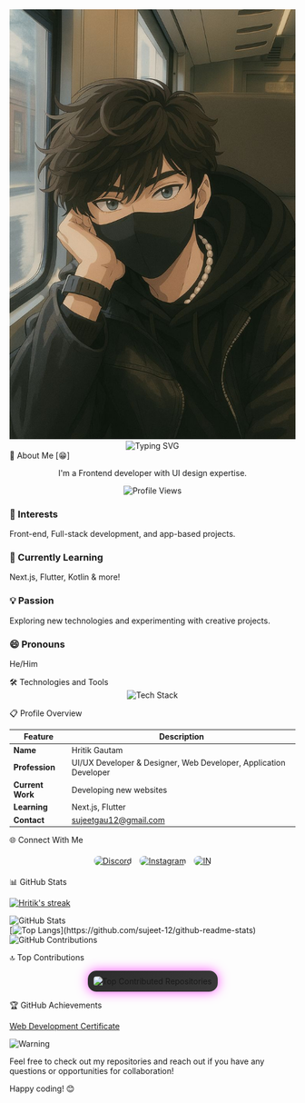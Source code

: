 <div align="center">
  <img src="HSG12.jpg"/>  <img src="https://readme-typing-svg.demolab.com?font=Fira+Code&pause=1000&color=blue&width=435&lines=Hello%2C+%F0%9F%91%8B+I'M+HRITIK+GAUTAM.;A+UI%2FUX+Devloper+%26+Designer.;A+Web+dev+%2F+Application+devloper.;A+Game+devloper." alt="Typing SVG"/>
</div>🌟 About Me [😁]

<p align="center">I'm a Frontend developer with UI design expertise.</p><p align="center">
  <img src="https://komarev.com/ghpvc/?username=sujeet-12&style=flat-square&color=blue" alt="Profile Views" />
</p><div align="left">  <h3>👀 Interests</h3>
  <p>Front-end, Full-stack development, and app-based projects.</p>  <h3>🌱 Currently Learning</h3>
  <p>Next.js, Flutter, Kotlin &  more!</p>  <h3>💡 Passion</h3>
  <p>Exploring new technologies and experimenting with creative projects.</p>  <h3>😄 Pronouns</h3>
  <p>He/Him</p></div>🛠️ Technologies and Tools

<div align="center">
  <img src="https://skillicons.dev/icons?i=html,css,js,react,dart,firebase,github,tailwind,jquery,py,figma,vscode&theme=dark&perline=6" alt="Tech Stack" />
</div>

📋 Profile Overview

| Feature        | Description                                                                 |
|---------------|-----------------------------------------------------------------------------|
| **Name**      | Hritik Gautam                                                                |
| **Profession** | UI/UX Developer & Designer, Web Developer, Application Developer |
| **Current Work** | Developing new websites                                                     |
| **Learning**  | Next.js, Flutter                                                               |
| **Contact**   | <a href="mailto:sujeetgau12@gmail.com">sujeetgau12@gmail.com</a> |

🌐 Connect With Me
<div align="center">
    <a href="https://discord.gg/dMmRKA3S"><img src="https://img.shields.io/badge/Discord-5865F2?style=for-the-badge&logo=discord&logoColor=white" alt="Discord" style="margin: 5px; border-radius: 8px;"/></a>
    <a href="tohttps://instagram.com/hritik_12gautam"><img src="https://img.shields.io/badge/Instagram-E4405F?style=for-the-badge&logo=instagram&logoColor=white" alt="Instagram" style="margin: 5px; border-radius: 8px;"/></a>
    <a href="https://www.linkedin.com/in/hritik-gautam-4bb2781b6"><img src="https://img.shields.io/badge/linkedin-0077B5?style=for-the-badge&logo=Linkedin &logoColor=white" alt="IN" style="margin: 5px; border-radius: 8px;"/></a>
</div>


📊 GitHub Stats

<a href="https://github.com/sujeet-12/github-readme-streak-stats">
      <img title="🔥 Get streak stats for your profile at git.io/streak-stats" alt="Hritik's streak" src="https://github-readme-streak-stats-eight.vercel.app/?user=sujeet-12&theme=vue-dark&hide_border=true&short_numbers=true"/>
    </a>
    
![GitHub Stats](https://github-readme-stats.vercel.app/api?username=sujeet-12&show_icons=true&theme=vue-dark&count_private=true&include_all_commits=true&hide_border=true)  
[![Top Langs](https://github-readme-stats.vercel.app/api/top-langs/?username=sujeet-12&layout=donut&theme=vue-dark&hide_border=true&short_numbers=true")](https://github.com/sujeet-12/github-readme-stats)
![GitHub Contributions](https://github-readme-activity-graph.vercel.app/graph?username=sujeet-12&theme=cobalt)

🔝 Top Contributions
<div align="center">
    <img src="https://github-contributor-stats.vercel.app/api?username=sujeet-12&limit=5&theme=vue-dark&combine_all_yearly_contributions=true&hide_border=true" alt="Top Contributed Repositories" style=" border-radius: 15px; box-shadow: 0 0 20px rgba(255, 0, 255, 0.7); padding: 10px; background: linear-gradient(145deg, #2c2c2c, #3a3a3a);" />
</div>

🏆 GitHub Achievements

<a href="https://github.com/user-attachments/assets/a0eca326-97a4-482c-84a7-2120037fdc60">Web Development Certificate</a>

![Warning](https://img.shields.io/badge/Job-Frontend-blue?style=flat-square)

<p>Feel free to check out my repositories and reach out if you have any questions or opportunities for collaboration!</p>

<p>Happy coding! 😊</p>
